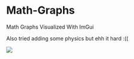 # Math-Graphs
Math Graphs Visualized With ImGui

Also tried adding some physics but ehh it hard :((

<img src="https://i.ibb.co/q9gDzQs/Zrzut-ekranu-2022-12-17-184106.png">
